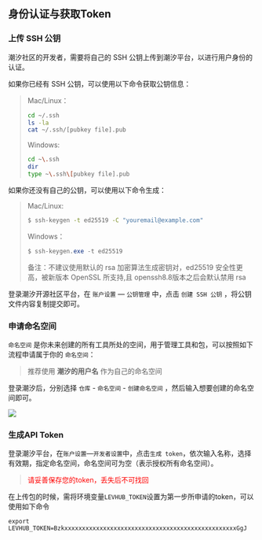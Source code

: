 ## 身份认证与获取Token

### 上传 SSH 公钥

潮汐社区的开发者，需要将自己的 SSH 公钥上传到潮汐平台，以进行用户身份的认证。

如果你已经有 SSH 公钥，可以使用以下命令获取公钥信息：

> Mac/Linux：
>
> ```bash
> cd ~/.ssh
> ls -la
> cat ~/.ssh/[pubkey file].pub
> ```
>
> Windows:
>
> ```bash
> cd ~\.ssh
> dir
> type ~\.ssh\[pubkey file].pub
> ```

如果你还没有自己的公钥，可以使用以下命令生成：

> Mac/Linux:
>
> ```bash
> $ ssh-keygen -t ed25519 -C "youremail@example.com"
> ```
>
> Windows：
>
> ```powershell
> $ ssh-keygen.exe -t ed25519
> ```
>
> 备注：不建议使用默认的 rsa 加密算法生成密钥对，ed25519 安全性更高，被新版本 OpenSSL 所支持,且 openssh8.8版本之后会默认禁用 rsa

登录潮汐开源社区平台，在 `账户设置` — `公钥管理` 中，点击 `创建 SSH 公钥` ，将公钥文件内容复制提交即可。

### 申请命名空间

`命名空间` 是你未来创建的所有工具所处的空间，用于管理工具和包，可以按照如下流程申请属于你的 `命名空间`：

> 推荐使用 **潮汐的用户名** 作为自己的命名空间

登录潮汐后，分别选择 `仓库` - `命名空间` - `创建命名空间` ，然后输入想要创建的命名空间即可。

![](https://levimg.s3.cn-northwest-1.amazonaws.com.cn/x/%E6%88%AA%E5%B1%8F2022-05-30+20.16.46.png)

### 生成API Token

登录潮汐平台，在`账户设置`—`开发者设置`中，点击`生成 token`，依次输入名称，选择有效期，指定命名空间，命名空间可为空（表示授权所有命名空间）。

> <font color="red">请妥善保存您的token，丢失后不可找回</font>

在上传包的时候，需将环境变量`LEVHUB_TOKEN`设置为第一步所申请的token，可以使用如下命令

```shell
export LEVHUB_TOKEN=BzkxxxxxxxxxxxxxxxxxxxxxxxxxxxxxxxxxxxxxxxxxxxxxxxxxGgJ
```

